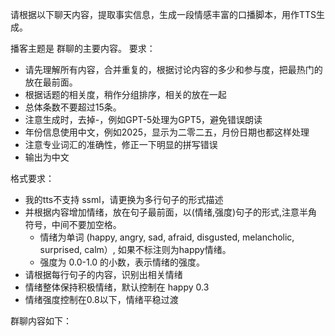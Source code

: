 请根据以下聊天内容，提取事实信息，生成一段情感丰富的口播脚本，用作TTS生成。

播客主题是 群聊的主要内容。
要求：
 - 请先理解所有内容，合并重复的，根据讨论内容的多少和参与度，把最热门的放在最前面。
 - 根据话题的相关度，稍作分组排序，相关的放在一起
 - 总体条数不要超过15条。
 - 注意生成时，去掉-，例如GPT-5处理为GPT5，避免错误朗读
 - 年份信息使用中文，例如2025，显示为二零二五，月份日期也都这样处理
 - 注意专业词汇的准确性，修正一下明显的拼写错误
 - 输出为中文

格式要求：
 - 我的tts不支持 ssml，请更换为多行句子的形式描述
 - 并根据内容增加情绪，放在句子最前面，以(情绪,强度)句子的形式,注意半角符号，中间不要加空格。
   - 情绪为单词 (happy, angry, sad, afraid, disgusted, melancholic, surprised, calm）, 如果不标注则为happy情绪。
   - 强度为 0.0-1.0 的小数，表示情绪的强度。 
- 请根据每行句子的内容，识别出相关情绪
- 情绪整体保持积极情绪，默认控制在 happy 0.3
- 情绪强度控制在0.8以下，情绪平稳过渡

群聊内容如下：

